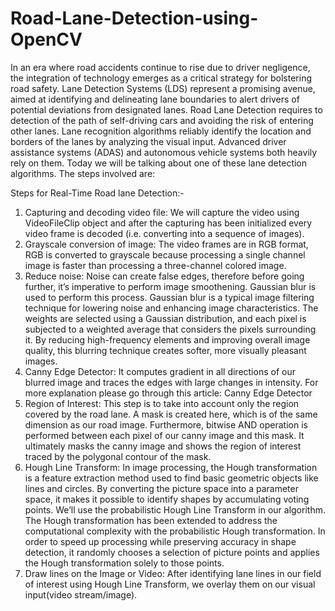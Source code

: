 # Road-Lane-Detection-using-OpenCV
In an era where road accidents continue to rise due to driver negligence, the integration of  technology emerges as a critical strategy for bolstering road safety. Lane Detection Systems  (LDS) represent a promising avenue, aimed at identifying and delineating lane boundaries to alert  drivers of potential deviations from designated lanes.
Road Lane Detection requires to detection of the path of self-driving cars and avoiding the risk of entering other lanes. Lane recognition algorithms reliably identify the location and borders of the lanes by analyzing the visual input. Advanced driver assistance systems (ADAS) and autonomous vehicle systems both heavily rely on them. Today we will be talking about one of these lane detection algorithms. The steps involved are:

Steps for Real-Time Road lane Detection:- 
1. Capturing and decoding video file: We will capture the video using VideoFileClip object and after the capturing has been initialized every video frame is decoded (i.e. converting into a sequence of images).
2. Grayscale conversion of image: The video frames are in RGB format, RGB is converted to grayscale because processing a single channel image is faster than processing a three-channel colored image.
3. Reduce noise: Noise can create false edges, therefore before going further, it’s imperative to perform image smoothening. Gaussian blur is used to perform this process. Gaussian blur is a typical image filtering technique for lowering noise and enhancing image characteristics. The weights are selected using a Gaussian distribution, and each pixel is subjected to a weighted average that considers the pixels surrounding it. By reducing high-frequency elements and improving overall image quality, this blurring technique creates softer, more visually pleasant images.
4. Canny Edge Detector: It computes gradient in all directions of our blurred image and traces the edges with large changes in intensity. For more explanation please go through this article: Canny Edge Detector
5. Region of Interest: This step is to take into account only the region covered by the road lane. A mask is created here, which is of the same dimension as our road image. Furthermore, bitwise AND operation is performed between each pixel of our canny image and this mask. It ultimately masks the canny image and shows the region of interest traced by the polygonal contour of the mask.
6. Hough Line Transform: In image processing, the Hough transformation is a feature extraction method used to find basic geometric objects like lines and circles. By converting the picture space into a parameter space, it makes it possible to identify shapes by accumulating voting points. We’ll use the probabilistic Hough Line Transform in our algorithm. The Hough transformation has been extended to address the computational complexity with the probabilistic Hough transformation. In order to speed up processing while preserving accuracy in shape detection, it randomly chooses a selection of picture points and applies the Hough transformation solely to those points.
7. Draw lines on the Image or Video: After identifying lane lines in our field of interest using Hough Line Transform, we overlay them on our visual input(video stream/image).

